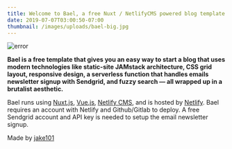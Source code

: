 ```yaml
---
title: Welcome to Bael, a free Nuxt / NetlifyCMS powered blog template
date: 2019-07-07T03:00:50-07:00
thumbnail: /images/uploads/bael-big.jpg
---
```

![error](/images/uploads/bug_fixing_monochromatic.png "error")

**Bael is a free template that gives you an easy way to start a blog that uses modern technologies like static-site JAMstack architecture, CSS grid layout, responsive design, a serverless function that handles emails newsletter signup with Sendgrid, and fuzzy search — all wrapped up in a brutalist aesthetic.**

Bael runs using [Nuxt.js](https://nuxtjs.org), [Vue.js](https://vuejs.org), [Netlify CMS](https://netlifycms.org), and is hosted by [Netlify](https://netlify.com). Bael requires an account with Netlify and Github/Gitlab to deploy. A free Sendgrid account and API key is needed to setup the email newsletter signup.

Made by [jake101](https://jake101.com)